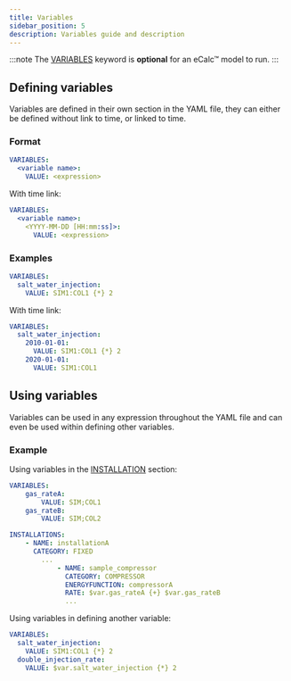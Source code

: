 ```yaml
---
title: Variables
sidebar_position: 5
description: Variables guide and description
---
```


:::note
The [VARIABLES](/about/references/VARIABLES.md) keyword is **optional** for an eCalc™ model to run.
:::

## Defining variables

Variables are defined in their own section in the YAML file, they can either be defined without link to time, or linked to time.

### Format

~~~~~~~~yaml
VARIABLES:
  <variable name>:
    VALUE: <expression>
~~~~~~~~

With time link: 

~~~~~~~~yaml
VARIABLES:
  <variable name>:
    <YYYY-MM-DD [HH:mm:ss]>:
      VALUE: <expression>
~~~~~~~~

### Examples
~~~~~~~~yaml
VARIABLES:
  salt_water_injection:
    VALUE: SIM1:COL1 {*} 2
~~~~~~~~

With time link: 
~~~~~~~~yaml
VARIABLES:
  salt_water_injection:
    2010-01-01:
      VALUE: SIM1:COL1 {*} 2
    2020-01-01:
      VALUE: SIM1:COL1
~~~~~~~~

## Using variables

Variables can be used in any expression throughout the YAML file and can even be used within defining other variables.

### Example 

Using variables in the [INSTALLATION](/about/modelling/setup/installations/index.md) section:

~~~~yaml
VARIABLES:
    gas_rateA:
        VALUE: SIM;COL1
    gas_rateB:
        VALUE: SIM;COL2

INSTALLATIONS: 
    - NAME: installationA
      CATEGORY: FIXED
        ...
            - NAME: sample_compressor
              CATEGORY: COMPRESSOR
              ENERGYFUNCTION: compressorA
              RATE: $var.gas_rateA {+} $var.gas_rateB
              ...
~~~~

Using variables in defining another variable:

~~~~~~~~yaml
VARIABLES:
  salt_water_injection:
    VALUE: SIM1:COL1 {*} 2
  double_injection_rate:
    VALUE: $var.salt_water_injection {*} 2
~~~~~~~~


